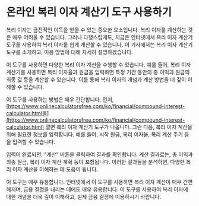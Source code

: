 온라인 복리 이자 계산기 도구 사용하기
=====================

복리 이자는 금전적인 이득을 얻을 수 있는 중요한 요소입니다. 복리 이자를 계산하는 것은 매우 어려울 수 있습니다. 그러나 다행스럽게도, 지금은 인터넷에서 복리 이자 계산기 도구를 사용하여 복리 이자를 쉽게 계산할 수 있습니다. 이 기사에서는 복리 이자 계산기 도구를 소개하고, 이용 방법에 대해 자세히 설명하겠습니다.

이 도구를 사용하면 다양한 복리 이자 계산을 수행할 수 있습니다. 예를 들어, 복리 이자 계산기를 사용하면 복리 이자율과 원금을 입력하면 특정 기간 동안의 총 이익과 원금의 최종 값 등을 계산할 수 있습니다. 이를 통해 복리 이자의 개념과 계산 방법을 더 깊이 이해할 수 있습니다.

이 도구를 사용하는 방법은 매우 간단합니다. 먼저, [https://www.onlinecalculatorsfree.com/ko/financial/compound-interest-calculator.html을](https://www.onlinecalculatorsfree.com/ko/financial/compound-interest-calculator.html) 열면 복리 이자 계산기 도구가 나옵니다. 그런 다음, 복리 이자 계산을 위해 필요한 정보를 입력합니다. 예를 들어, 시작 원금, 복리 이자율, 복리 계산 주기 등을 입력할 수 있습니다.

입력이 완료되면, "계산" 버튼을 클릭하여 결과를 확인합니다. 계산 결과로는, 총 이익과 최종 원금, 복리 이자 계산 계획 등이 포함됩니다. 이러한 결과들을 분석하면, 다양한 복리 이자 계산을 이해하는 데 도움이 됩니다.

이 도구는 매우 유용합니다. 인터넷에서 이 도구를 사용하면 복리 이자 계산이 매우 간편해지며, 금융 결정을 내리는 데에도 매우 유용합니다. 이 도구를 사용하여 복리 이자에 대한 개념을 더욱 깊이 이해하고, 실제 금융 결정에 이용하시기 바랍니다.
